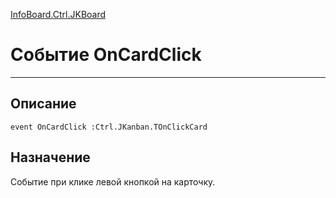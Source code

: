 ﻿---
Link: InfoBoard.Ctrl.JKBoard.@OnCardClick
---

<!---  Навигация
[Имя проекта](#) :
-->
[InfoBoard.Ctrl.JKBoard](Default)

# Событие OnCardClick
---

## Описание

    event OnCardClick :Ctrl.JKanban.TOnClickCard

<!--
## Аргументы{#Args}

### Аргумент1

Описание аргумента 1
-->

## Назначение

Событие при клике левой кнопкой на карточку.

<!--
## Пример

    OnCardClick...
-->

